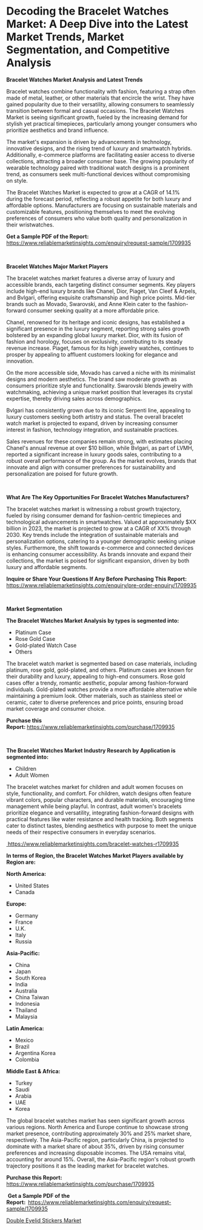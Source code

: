 <p><h1>Decoding the Bracelet Watches Market: A Deep Dive into the Latest Market Trends, Market Segmentation, and Competitive Analysis</h1></p><p><strong>Bracelet Watches Market Analysis and Latest Trends</strong></p>
<p><p>Bracelet watches combine functionality with fashion, featuring a strap often made of metal, leather, or other materials that encircle the wrist. They have gained popularity due to their versatility, allowing consumers to seamlessly transition between formal and casual occasions. The Bracelet Watches Market is seeing significant growth, fueled by the increasing demand for stylish yet practical timepieces, particularly among younger consumers who prioritize aesthetics and brand influence.</p><p>The market's expansion is driven by advancements in technology, innovative designs, and the rising trend of luxury and smartwatch hybrids. Additionally, e-commerce platforms are facilitating easier access to diverse collections, attracting a broader consumer base. The growing popularity of wearable technology paired with traditional watch designs is a prominent trend, as consumers seek multi-functional devices without compromising on style.</p><p>The Bracelet Watches Market is expected to grow at a CAGR of 14.1% during the forecast period, reflecting a robust appetite for both luxury and affordable options. Manufacturers are focusing on sustainable materials and customizable features, positioning themselves to meet the evolving preferences of consumers who value both quality and personalization in their wristwatches.</p></p>
<p><strong>Get a Sample PDF of the Report:&nbsp;</strong> <a href="https://www.reliablemarketinsights.com/enquiry/request-sample/1709935?utm_campaign=3295&utm_medium=2&utm_source=Github&utm_content=ia&utm_term=05042025&utm_id=bracelet-watches">https://www.reliablemarketinsights.com/enquiry/request-sample/1709935</a></p>
<p>&nbsp;</p>
<p><strong>Bracelet Watches Major Market Players</strong></p>
<p><p>The bracelet watches market features a diverse array of luxury and accessible brands, each targeting distinct consumer segments. Key players include high-end luxury brands like Chanel, Dior, Piaget, Van Cleef & Arpels, and Bvlgari, offering exquisite craftsmanship and high price points. Mid-tier brands such as Movado, Swarovski, and Anne Klein cater to the fashion-forward consumer seeking quality at a more affordable price.</p><p>Chanel, renowned for its heritage and iconic designs, has established a significant presence in the luxury segment, reporting strong sales growth bolstered by an expanding global luxury market. Dior, with its fusion of fashion and horology, focuses on exclusivity, contributing to its steady revenue increase. Piaget, famous for its high jewelry watches, continues to prosper by appealing to affluent customers looking for elegance and innovation.</p><p>On the more accessible side, Movado has carved a niche with its minimalist designs and modern aesthetics. The brand saw moderate growth as consumers prioritize style and functionality. Swarovski blends jewelry with watchmaking, achieving a unique market position that leverages its crystal expertise, thereby driving sales across demographics.</p><p>Bvlgari has consistently grown due to its iconic Serpenti line, appealing to luxury customers seeking both artistry and status. The overall bracelet watch market is projected to expand, driven by increasing consumer interest in fashion, technology integration, and sustainable practices.</p><p>Sales revenues for these companies remain strong, with estimates placing Chanel's annual revenue at over $10 billion, while Bvlgari, as part of LVMH, reported a significant increase in luxury goods sales, contributing to a robust overall performance of the group. As the market evolves, brands that innovate and align with consumer preferences for sustainability and personalization are poised for future growth.</p></p>
<p>&nbsp;</p>
<p><strong>What Are The Key Opportunities For Bracelet Watches Manufacturers?</strong></p>
<p><p>The bracelet watches market is witnessing a robust growth trajectory, fueled by rising consumer demand for fashion-centric timepieces and technological advancements in smartwatches. Valued at approximately $XX billion in 2023, the market is projected to grow at a CAGR of XX% through 2030. Key trends include the integration of sustainable materials and personalization options, catering to a younger demographic seeking unique styles. Furthermore, the shift towards e-commerce and connected devices is enhancing consumer accessibility. As brands innovate and expand their collections, the market is poised for significant expansion, driven by both luxury and affordable segments.</p></p>
<p><strong>Inquire or Share Your Questions If Any Before Purchasing This Report:</strong> <a href="https://www.reliablemarketinsights.com/enquiry/pre-order-enquiry/1709935?utm_campaign=3295&utm_medium=2&utm_source=Github&utm_content=ia&utm_term=05042025&utm_id=bracelet-watches">https://www.reliablemarketinsights.com/enquiry/pre-order-enquiry/1709935</a></p>
<p>&nbsp;</p>
<p><strong>Market Segmentation</strong></p>
<p><strong>The Bracelet Watches Market Analysis by types is segmented into:</strong></p>
<p><ul><li>Platinum Case</li><li>Rose Gold Case</li><li>Gold-plated Watch Case</li><li>Others</li></ul></p>
<p><p>The bracelet watch market is segmented based on case materials, including platinum, rose gold, gold-plated, and others. Platinum cases are known for their durability and luxury, appealing to high-end consumers. Rose gold cases offer a trendy, romantic aesthetic, popular among fashion-forward individuals. Gold-plated watches provide a more affordable alternative while maintaining a premium look. Other materials, such as stainless steel or ceramic, cater to diverse preferences and price points, ensuring broad market coverage and consumer choice.</p></p>
<p><strong>Purchase this Report:&nbsp;</strong><a href="https://www.reliablemarketinsights.com/purchase/1709935?utm_campaign=3295&utm_medium=2&utm_source=Github&utm_content=ia&utm_term=05042025&utm_id=bracelet-watches">https://www.reliablemarketinsights.com/purchase/1709935</a></p>
<p>&nbsp;</p>
<p><strong>The Bracelet Watches Market Industry Research by Application is segmented into:</strong></p>
<p><ul><li>Children</li><li>Adult Women</li></ul></p>
<p><p>The bracelet watches market for children and adult women focuses on style, functionality, and comfort. For children, watch designs often feature vibrant colors, popular characters, and durable materials, encouraging time management while being playful. In contrast, adult women's bracelets prioritize elegance and versatility, integrating fashion-forward designs with practical features like water resistance and health tracking. Both segments cater to distinct tastes, blending aesthetics with purpose to meet the unique needs of their respective consumers in everyday scenarios.</p></p>
<p><a href="https://www.reliablemarketinsights.com/bracelet-watches-r1709935?utm_campaign=3295&utm_medium=2&utm_source=Github&utm_content=ia&utm_term=05042025&utm_id=bracelet-watches">&nbsp;https://www.reliablemarketinsights.com/bracelet-watches-r1709935</a></p>
<p><strong>In terms of Region, the Bracelet Watches Market Players available by Region are:</strong></p>
<p>
    <p> <strong> North America: </strong>
        <ul>
            <li>United States</li>
            <li>Canada</li>
        </ul>
        </p> 
    <p> <strong> Europe: </strong>
        <ul>
            <li>Germany</li>
            <li>France</li>
            <li>U.K.</li>
            <li>Italy</li>
            <li>Russia</li>
        </ul>
        </p> 
    <p> <strong> Asia-Pacific: </strong>
        <ul>
            <li>China</li>
            <li>Japan</li>
            <li>South Korea</li>
            <li>India</li>
            <li>Australia</li>
            <li>China Taiwan</li>
            <li>Indonesia</li>
            <li>Thailand</li>
            <li>Malaysia</li>
        </ul>
        </p> 
    <p> <strong> Latin America: </strong>
        <ul>
            <li>Mexico</li>
            <li>Brazil</li>
            <li>Argentina Korea</li>
            <li>Colombia</li>
        </ul>
        </p> 
    <p> <strong> Middle East & Africa: </strong>
        <ul>
            <li>Turkey</li>
            <li>Saudi</li>
            <li>Arabia</li>
            <li>UAE</li>
            <li>Korea</li>
        </ul>
    </p>
    </p>
<p><p>The global bracelet watches market has seen significant growth across various regions. North America and Europe continue to showcase strong market presence, contributing approximately 30% and 25% market share, respectively. The Asia-Pacific region, particularly China, is projected to dominate with a market share of about 35%, driven by rising consumer preferences and increasing disposable incomes. The USA remains vital, accounting for around 15%. Overall, the Asia-Pacific region's robust growth trajectory positions it as the leading market for bracelet watches.</p></p>
<p><strong>Purchase this Report: </strong><a href="https://www.reliablemarketinsights.com/purchase/1709935?utm_campaign=3295&utm_medium=2&utm_source=Github&utm_content=ia&utm_term=05042025&utm_id=bracelet-watches">https://www.reliablemarketinsights.com/purchase/1709935</a></p>
<p>&nbsp;<strong>Get a Sample PDF of the Report:&nbsp;&nbsp;</strong><a href="https://www.reliablemarketinsights.com/enquiry/request-sample/1709935?utm_campaign=3295&utm_medium=2&utm_source=Github&utm_content=ia&utm_term=05042025&utm_id=bracelet-watches">https://www.reliablemarketinsights.com/enquiry/request-sample/1709935</a></p>
<p><strong></strong></p>
<p><p><a href="https://github.com/kmettjanksj7/Market-Research-Report-List-1/blob/main/double-eyelid-stickers-market.md?utm_campaign=3295&utm_medium=2&utm_source=Github&utm_content=ia&utm_term=05042025&utm_id=bracelet-watches">Double Eyelid Stickers Market</a></p></p>